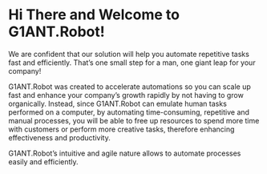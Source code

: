 
# Hi There and Welcome to G1ANT.Robot!

We are confident that our solution will help you automate repetitive tasks fast and efficiently. That’s one small step for a man, one giant leap for your company!

G1ANT.Robot was created to accelerate automations so you can scale up fast and enhance your company’s growth rapidly by not having to grow organically. Instead, since G1ANT.Robot can emulate human tasks performed on a computer, by automating time-consuming, repetitive and manual processes, you will be able to free up resources to spend more time with customers or perform more creative tasks, therefore enhancing effectiveness and productivity.

G1ANT.Robot’s intuitive and agile nature allows to automate processes easily and efficiently.
